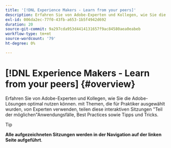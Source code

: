 ```yaml
---
title: '[!DNL Experience Makers - Learn from your peers]'
description: Erfahren Sie von Adobe-Experten und Kollegen, wie Sie die Adobe-Lösungen optimal nutzen können. [!DNL Experience Makers - Learn from your peers] ist eine globale Reihe virtueller Lernereignisse für Kunden, die sich auf eine tiefere Einbindung in [!DNL Adobe Experience Cloud] Lösungen.
exl-id: 006da2ec-77f0-43fb-a653-1b5f4942d692
duration: 20
source-git-commit: 9a297cda953d4414131657f9ac84580aea0eabeb
workflow-type: tm+mt
source-wordcount: '79'
ht-degree: 0%

---
```


# [!DNL Experience Makers - Learn from your peers] {#overview}

<!-- <img alt="Experience Makers Learn from your peers" src="./assets/skill-exchange.png" /> -->

Erfahren Sie von Adobe-Experten und Kollegen, wie Sie die Adobe-Lösungen optimal nutzen können. mit Themen, die für Praktiker ausgewählt wurden, _von_ Experten verwenden, teilen diese interaktiven Sitzungen &quot;Teil der möglichen&quot;Anwendungsfälle, Best Practices sowie Tipps und Tricks.

>[!TIP]
>
>**Alle aufgezeichneten Sitzungen werden in der Navigation auf der linken Seite aufgeführt**.
